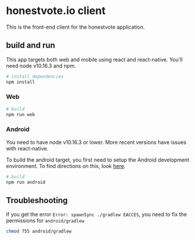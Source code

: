 # honestvote.io client
This is the front-end client for the honestvote application.

## build and run
This app targets both web and mobile using react and react-native. You'll need node v10.16.3 and npm.

``` bash
# install dependencies
npm install
```

### Web
``` bash
# build
npm run web
```

### Android
You need to have node v10.16.3 or lower. More recent versions have issues
with react-native.

To build the android target, you first need to setup the Android development environment. To find directions on this, look [here](https://facebook.github.io/react-native/docs/getting-started).

``` bash
# build
npm run android
```

## Troubleshooting
If you get the error ``` Error: spawnSync ./gradlew EACCES ```, you need to
fix the permissions for ```android/gradlew```

``` bash
chmod 755 android/gradlew
```